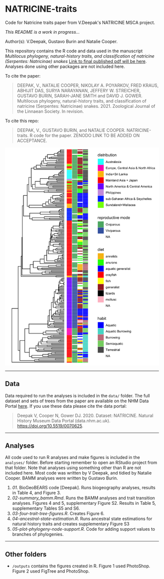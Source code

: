 # NATRICINE-traits
Code for Natricine traits paper from V.Deepak's NATRICINE MSCA project. 

*This README is a work in progress...*

Author(s): V.Deepak, Gustavo Burin and Natalie Cooper.

This repository contains the R code and data used in the manuscript *Multilocus phylogeny, natural-history traits, and classification of natricine (Serpentes: Natricinae) snakes* [Link to final published pdf will be here](). Analyses done using other packages are not included here.

To cite the paper: 
> DEEPAK, V., NATALIE COOPER, NIKOLAY A. POYARKOV, FRED KRAUS, ABHIJIT DAS, SURYA NARAYANAN, JEFFERY W. STREICHER, GUSTAVO BURIN, SARAH-JANE SMITH and DAVID J. GOWER. Multilocus phylogeny, natural-history traits, and classification of natricine (Serpentes: Natricinae) snakes. 2021. Zoological Journal of the Linnaean Society. In revision. 

To cite this repo: 
> DEEPAK, V., GUSTAVO BURIN, and NATALIE COOPER. NATRICINE-traits. R code for the paper. ZENODO LINK TO BE ADDED ON ACCEPTANCE.

![Figure 6](https://github.com/nhcooper123/NATRICINE-traits/blob/main/outputs/Figure6-tree-with-traits.png)

------

## Data

Data required to run the analyses is included in the `data/` folder. The full dataset and sets of trees from the paper are available on the NHM Data Portal [here]( https://doi.org/10.5519/0070625). If you use these data please cite the data portal:

> Deepak V, Cooper N, Gower DJ. 2020. Dataset: NATRICINE. Natural History Museum Data Portal (data.nhm.ac.uk). https://doi.org/10.5519/0070625.

------

## Analyses
All code used to run R analyses and make figures is included in the `analyses/` folder. Before starting remember to open an RStudio project from that folder. Note that analyses using something other than R are not included here. Most code was written by V Deepak, and tidied by Natalie Cooper. BAMM analyses were written by Gustavo Burin.

1. *01*. BioGeoBEARS code [Deepak]. Runs biogeography analyses, results in Table 4, and Figure 3.
2. *02-summary_bamm.Rmd*. Runs the BAMM analyses and trait transition analyses. Figures 4 and 5, supplementary Figure S2. Results in Table 5, supplementary Tables S5 and S6.
3. *03-four-trait-tree-figures.R*. Creates Figure 6.
4. *04-ancestral-state-estimation.R*. Runs ancestral state estimations for natural history traits and creates supplementary Figure S3
5. *05-plot-phylogeny-node-support.R*. Code for adding support values to branches of phylogenies.

-------
## Other folders

* `/outputs` contains the figures created in R. Figure 1 used PhotoShop. Figure 2 used FigTree and PhotoShop.
